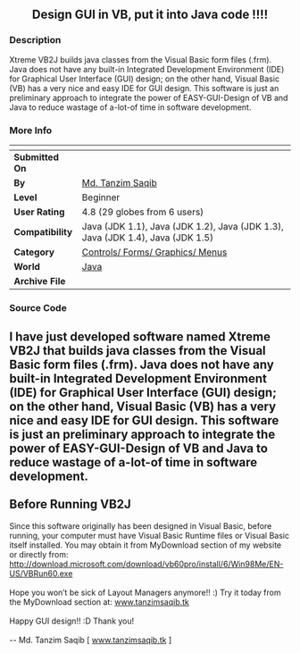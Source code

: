 ﻿<div align="center">

## Design GUI in VB, put it into Java code \!\!\!\!


</div>

### Description

Xtreme VB2J builds java classes from the Visual Basic form files (.frm). Java does not have any built-in Integrated Development Environment (IDE) for Graphical User Interface (GUI) design; on the other hand, Visual Basic (VB) has a very nice and easy IDE for GUI design. This software is just an preliminary approach to integrate the power of EASY-GUI-Design of VB and Java to reduce wastage of a-lot-of time in software development.
 
### More Info
 


<span>             |<span>
---                |---
**Submitted On**   |
**By**             |[Md\. Tanzim Saqib](https://github.com/Planet-Source-Code/PSCIndex/blob/master/ByAuthor/md-tanzim-saqib.md)
**Level**          |Beginner
**User Rating**    |4.8 (29 globes from 6 users)
**Compatibility**  |Java \(JDK 1\.1\), Java \(JDK 1\.2\), Java \(JDK 1\.3\), Java \(JDK 1\.4\), Java \(JDK 1\.5\)
**Category**       |[Controls/ Forms/ Graphics/ Menus](https://github.com/Planet-Source-Code/PSCIndex/blob/master/ByCategory/controls-forms-graphics-menus__2-59.md)
**World**          |[Java](https://github.com/Planet-Source-Code/PSCIndex/blob/master/ByWorld/java.md)
**Archive File**   |[](https://github.com/Planet-Source-Code/md-tanzim-saqib-design-gui-in-vb-put-it-into-java-code__2-4658/archive/master.zip)





### Source Code

I have just developed software named Xtreme VB2J that builds java classes from the Visual Basic form files (.frm). Java does not have any built-in Integrated Development Environment (IDE) for Graphical User Interface (GUI) design; on the other hand, Visual Basic (VB) has a very nice and easy IDE for GUI design. This software is just an preliminary approach to integrate the power of EASY-GUI-Design of VB and Java to reduce wastage of a-lot-of time in software development.<br><br>
Before Running VB2J
---------------------------
Since this software originally has been designed in Visual Basic, before running, your computer must have Visual Basic Runtime files or Visual Basic itself installed. You may obtain it from MyDownload section of my website or directly from: http://download.microsoft.com/download/vb60pro/install/6/Win98Me/EN-US/VBRun60.exe<br><br>
Hope you won’t be sick of Layout Managers anymore!! :) Try it today from the MyDownload section at: www.tanzimsaqib.tk<br><br>
Happy GUI design!! :D
Thank you!<br><br>
-- Md. Tanzim Saqib
[ www.tanzimsaqib.tk ]

